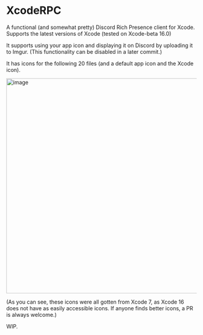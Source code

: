 # XcodeRPC

A functional (and somewhat pretty) Discord Rich Presence client for Xcode. Supports the latest versions of Xcode (tested on Xcode-beta 16.0)

It supports using your app icon and displaying it on Discord by uploading it to Imgur. (This functionality can be disabled in a later commit.)

It has icons for the following 20 files (and a default app icon and the Xcode icon).

<img width="570" alt="image" src="https://github.com/atomtables/XcodeRPC/assets/76572470/7828f29f-eb8e-4d93-a8a7-21215b72bfb6">

(As you can see, these icons were all gotten from Xcode 7, as Xcode 16 does not have as easily accessible icons. If anyone finds better icons, a PR is always welcome.)

WIP.
